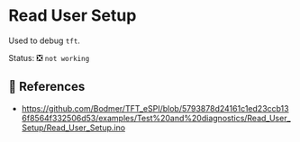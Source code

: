 # Read User Setup 

Used to debug `tft`.

Status: :negative_squared_cross_mark: `not working`

## :link: References 

- <https://github.com/Bodmer/TFT_eSPI/blob/5793878d24161c1ed23ccb136f8564f332506d53/examples/Test%20and%20diagnostics/Read_User_Setup/Read_User_Setup.ino>
